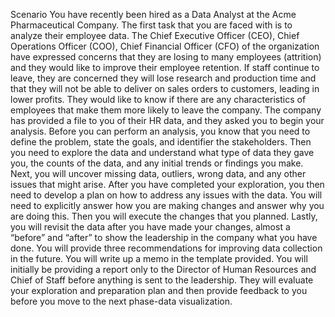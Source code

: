 Scenario
You have recently been hired as a Data Analyst at the Acme Pharmaceutical Company. The first task that you are faced with is to analyze their employee data. The Chief Executive Officer (CEO), Chief Operations Officer (COO), Chief Financial Officer (CFO) of the organization have expressed concerns that they are losing to many employees (attrition) and they would like to improve their employee retention. If staff continue to leave, they are concerned they will lose research and production time and that they will not be able to deliver on sales orders to customers, leading in lower profits. 
They would like to know if there are any characteristics of employees that make them more likely to leave the company. The company has provided a file to you of their HR data, and they asked you to begin your analysis. Before you can perform an analysis, you know that you need to define the problem, state the goals, and identifier the stakeholders. Then you need to explore the data and understand what type of data they gave you, the counts of the data, and any initial trends or findings you make. Next, you will uncover missing data, outliers, wrong data, and any other issues that might arise. 
After you have completed your exploration, you then need to develop a plan on how to address any issues with the data. You will need to explicitly answer how you are making changes and answer why you are doing this. Then you will execute the changes that you planned. Lastly, you will revisit the data after you have made your changes, almost a “before” and “after” to show the leadership in the company what you have done. You will provide three recommendations for improving data collection in the future. 
You will write up a memo in the template provided. You will initially be providing a report only to the Director of Human Resources and Chief of Staff before anything is sent to the leadership. They will evaluate your exploration and preparation plan and then provide feedback to you before you move to the next phase-data visualization. 
